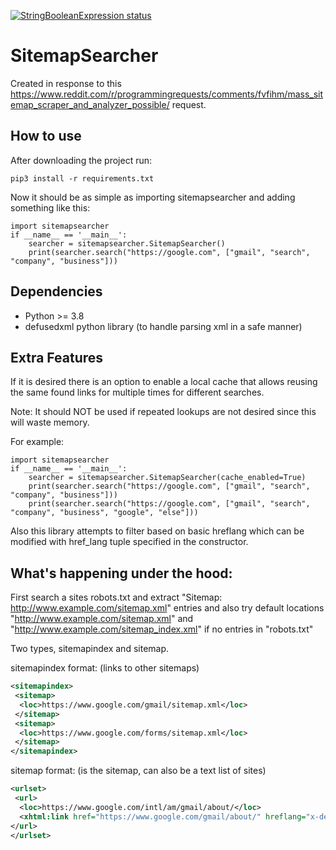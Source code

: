 <p>
  <a href="https://github.com/courupteddata/SitemapSearcher"><img alt="StringBooleanExpression status" src="https://github.com/courupteddata/SitemapSearcher/workflows/SitemapSearcher-unit-tests/badge.svg"></a>
</p>

# SitemapSearcher
Created in response to this https://www.reddit.com/r/programmingrequests/comments/fvfihm/mass_sitemap_scraper_and_analyzer_possible/ request.

## How to use
After downloading the project run:
```
pip3 install -r requirements.txt
```
Now it should be as simple as importing sitemapsearcher and adding something like this:
```pythonstub
import sitemapsearcher
if __name__ == '__main__':
    searcher = sitemapsearcher.SitemapSearcher()
    print(searcher.search("https://google.com", ["gmail", "search", "company", "business"]))
```

## Dependencies
- Python >= 3.8
- defusedxml python library (to handle parsing xml in a safe manner)

## Extra Features
If it is desired there is an option to enable a local cache that allows reusing the same found links for multiple times for different searches.

Note: It should NOT be used if repeated lookups are not desired since this will waste memory.

For example:
```pythonstub
import sitemapsearcher
if __name__ == '__main__':
    searcher = sitemapsearcher.SitemapSearcher(cache_enabled=True)
    print(searcher.search("https://google.com", ["gmail", "search", "company", "business"]))
    print(searcher.search("https://google.com", ["gmail", "search", "company", "business", "google", "else"]))
```
Also this library attempts to filter based on basic hreflang which can be modified with href_lang tuple specified in the constructor.


## What's happening under the hood:

First search a sites robots.txt and extract "Sitemap: http://www.example.com/sitemap.xml" entries and also try default locations "http://www.example.com/sitemap.xml" and "http://www.example.com/sitemap_index.xml" if no entries in "robots.txt"

Two types, sitemapindex and sitemap.

sitemapindex format: (links to other sitemaps)
````xml
<sitemapindex> 
 <sitemap>
  <loc>https://www.google.com/gmail/sitemap.xml</loc>
 </sitemap>
 <sitemap>
  <loc>https://www.google.com/forms/sitemap.xml</loc>
 </sitemap>
</sitemapindex>
````

sitemap format: (is the sitemap, can also be a text list of sites)
````xml
<urlset>
 <url>
  <loc>https://www.google.com/intl/am/gmail/about/</loc>
  <xhtml:link href="https://www.google.com/gmail/about/" hreflang="x-default" rel="alternate"/>
</url>
</urlset>
````
